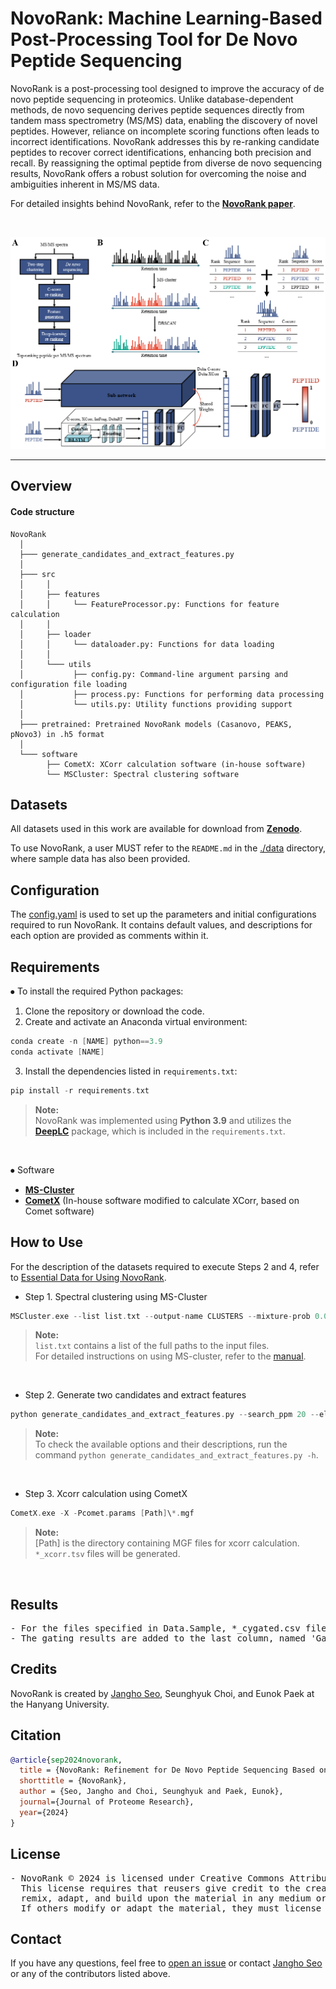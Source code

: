 # NovoRank: Machine Learning-Based Post-Processing Tool for De Novo Peptide Sequencing

NovoRank is a post-processing tool designed to improve the accuracy of de novo peptide sequencing in proteomics. Unlike database-dependent methods, de novo sequencing derives peptide sequences directly from tandem mass spectrometry (MS/MS) data, enabling the discovery of novel peptides. However, reliance on incomplete scoring functions often leads to incorrect identifications. NovoRank addresses this by re-ranking candidate peptides to recover correct identifications, enhancing both precision and recall. By reassigning the optimal peptide from diverse de novo sequencing results, NovoRank offers a robust solution for overcoming the noise and ambiguities inherent in MS/MS data.

For detailed insights behind NovoRank, refer to the [**NovoRank paper**]().

<br>

<p align="center">
    <img src="assets/img.png" width="700"\>
</p>
<hr>

## Overview
#### Code structure
``` Unicode
NovoRank
  │ 
  ├─── generate_candidates_and_extract_features.py
  │ 
  ├─── src
  │     │     
  │     ├── features
  │     │     └── FeatureProcessor.py: Functions for feature calculation
  │     │       
  │     ├── loader
  │     │     └── dataloader.py: Functions for data loading
  │     │  
  │     └─── utils
  │           ├── config.py: Command-line argument parsing and configuration file loading
  │           ├── process.py: Functions for performing data processing
  │           └── utils.py: Utility functions providing support
  │
  ├─── pretrained: Pretrained NovoRank models (Casanovo, PEAKS, pNovo3) in .h5 format
  │
  └─── software
        ├── CometX: XCorr calculation software (in-house software)
        └── MSCluster: Spectral clustering software
```

## Datasets
All datasets used in this work are available for download from [**Zenodo**](https://zenodo.org/records/14046459).  

To use NovoRank, a user MUST refer to the `README.md` in the [./data](https://github.com/jangho721/NovoRank/tree/main/data) directory, where sample data has also been provided.

## Configuration
  
  The [config.yaml](https://github.com/jangho721/NovoRank/blob/main/config.yaml) is used to set up the parameters and initial configurations required to run NovoRank. It contains default values, and descriptions for each option are provided as comments within it.

## Requirements
⦁ To install the required Python packages:
1. Clone the repository or download the code.
2. Create and activate an Anaconda virtual environment:
```c
conda create -n [NAME] python==3.9
conda activate [NAME]
```
3. Install the dependencies listed in `requirements.txt`:
```c
pip install -r requirements.txt
```
> **Note:**  
> NovoRank was implemented using **Python 3.9** and utilizes the [**DeepLC**](https://github.com/compomics/DeepLC) package, which is included in the `requirements.txt`.
<br>

⦁ Software
- [**MS-Cluster**](http://proteomics.ucsd.edu/software-tools/ms-clusterarchives)
- [**CometX**](https://github.com/jangho721/NovoRank/tree/main/software/CometX) (In-house software modified to calculate XCorr, based on Comet software)

## How to Use
For the description of the datasets required to execute Steps 2 and 4, refer to [Essential Data for Using NovoRank](https://github.com/jangho721/NovoRank/blob/main/data/README.md#essential-data-for-using-novorank).  

- Step 1. Spectral clustering using MS-Cluster
```c
MSCluster.exe --list list.txt --output-name CLUSTERS --mixture-prob 0.01 --fragment-tolerance 0.02 --assign-charges
```
> **Note:**  
> `list.txt` contains a list of the full paths to the input files.  
> For detailed instructions on using MS-cluster, refer to the [manual](https://github.com/jangho721/NovoRank/blob/main/software/MSCluster/manual.pdf).
<br>

- Step 2. Generate two candidates and extract features
```c
python generate_candidates_and_extract_features.py --search_ppm 20 --elution_time 120
```
> **Note:**  
> To check the available options and their descriptions, run the command `python generate_candidates_and_extract_features.py -h`.
<br>

- Step 3. Xcorr calculation using CometX  
```c
CometX.exe -X -Pcomet.params [Path]\*.mgf
```
> **Note:**  
> [Path] is the directory containing MGF files for xcorr calculation.  
> `*_xcorr.tsv` files will be generated.
<br>

## Results
<pre>
- For the files specified in Data.Sample, *_cygated.csv files are generated.
- The gating results are added to the last column, named 'Gated'.
</pre>

## Credits
NovoRank is created by <a href="https://jangho721.github.io/" target="_blank">Jangho Seo</a>, Seunghyuk Choi, and Eunok Paek at the Hanyang University.

## Citation
```bibTeX
@article{sep2024novorank,
  title = {NovoRank: Refinement for De Novo Peptide Sequencing Based on Spectral Clustering and Deep Learning},
  shorttitle = {NovoRank},
  author = {Seo, Jangho and Choi, Seunghyuk and Paek, Eunok},
  journal={Journal of Proteome Research},
  year={2024}
}
```

## License
<pre>
- NovoRank © 2024 is licensed under Creative Commons Attribution-NonCommercial-ShareAlike 4.0 International.
  This license requires that reusers give credit to the creator. It allows reusers to distribute, 
  remix, adapt, and build upon the material in any medium or format, for noncommercial purposes only. 
  If others modify or adapt the material, they must license the modified material under identical terms.
</pre>

## Contact
If you have any questions, feel free to [open an issue](https://github.com/jangho721/NovoRank/issues/new) or contact [Jangho Seo](https://jangho721.github.io/) or any of the contributors listed above.
